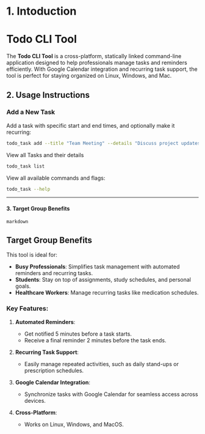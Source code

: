 # 1. Intoduction

# Todo CLI Tool

The **Todo CLI Tool** is a cross-platform, statically linked command-line application designed to help professionals manage tasks and reminders efficiently. With Google Calendar integration and recurring task support, the tool is perfect for staying organized on Linux, Windows, and Mac.


## 2. Usage Instructions

### Add a New Task
Add a task with specific start and end times, and optionally make it recurring:
```bash
todo_task add --title "Team Meeting" --details "Discuss project updates" --start_time "2024-12-31T15:00:00Z" --end_time "2024-12-31T16:00:00Z" --recurring --frequency_minutes 1440
```
View all Tasks and their details
```bash
todo_task list
```
View all available commands and flags:
```bash
todo_task --help
```


---

#### **3. Target Group Benefits**
```markdown ```
## Target Group Benefits

This tool is ideal for:
- **Busy Professionals**: Simplifies task management with automated reminders and recurring tasks.
- **Students**: Stay on top of assignments, study schedules, and personal goals.
- **Healthcare Workers**: Manage recurring tasks like medication schedules.

### Key Features:
1. **Automated Reminders**:
   - Get notified 5 minutes before a task starts.
   - Receive a final reminder 2 minutes before the task ends.

2. **Recurring Task Support**:
   - Easily manage repeated activities, such as daily stand-ups or prescription schedules.

3. **Google Calendar Integration**:
   - Synchronize tasks with Google Calendar for seamless access across devices.

4. **Cross-Platform**:
   - Works on Linux, Windows, and MacOS.

